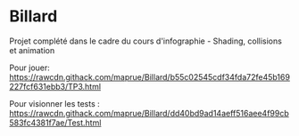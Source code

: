 # Billard
Projet complété dans le cadre du cours d'infographie - Shading, collisions et animation

Pour jouer: https://rawcdn.githack.com/maprue/Billard/b55c02545cdf34fda72fe45b169227fcf631ebb3/TP3.html

Pour visionner les tests : https://rawcdn.githack.com/maprue/Billard/dd40bd9ad14aeff516aee4f99cb583fc4381f7ae/Test.html

